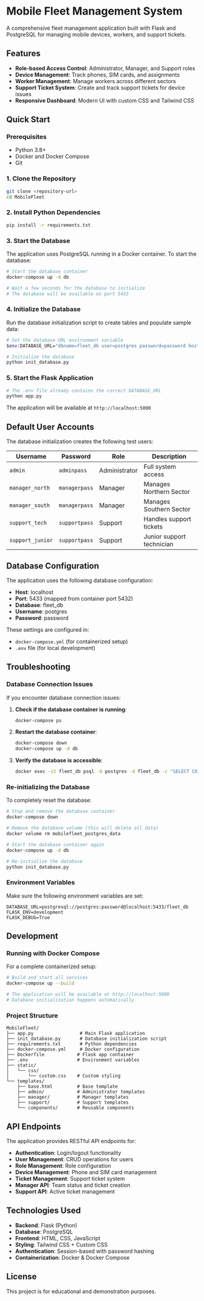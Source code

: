 # Mobile Fleet Management System

A comprehensive fleet management application built with Flask and PostgreSQL for managing mobile devices, workers, and support tickets.

## Features

- **Role-based Access Control**: Administrator, Manager, and Support roles
- **Device Management**: Track phones, SIM cards, and assignments
- **Worker Management**: Manage workers across different sectors
- **Support Ticket System**: Create and track support tickets for device issues
- **Responsive Dashboard**: Modern UI with custom CSS and Tailwind CSS

## Quick Start

### Prerequisites

- Python 3.8+
- Docker and Docker Compose
- Git

### 1. Clone the Repository

```bash
git clone <repository-url>
cd MobileFleet
```

### 2. Install Python Dependencies

```bash
pip install -r requirements.txt
```

### 3. Start the Database

The application uses PostgreSQL running in a Docker container. To start the database:

```bash
# Start the database container
docker-compose up -d db

# Wait a few seconds for the database to initialize
# The database will be available on port 5433
```

### 4. Initialize the Database

Run the database initialization script to create tables and populate sample data:

```bash
# Set the database URL environment variable
$env:DATABASE_URL="dbname=fleet_db user=postgres password=password host=localhost port=5433"

# Initialize the database
python init_database.py
```

### 5. Start the Flask Application

```bash
# The .env file already contains the correct DATABASE_URL
python app.py
```

The application will be available at `http://localhost:5000`

## Default User Accounts

The database initialization creates the following test users:

| Username | Password | Role | Description |
|----------|----------|------|-------------|
| `admin` | `adminpass` | Administrator | Full system access |
| `manager_north` | `managerpass` | Manager | Manages Northern Sector |
| `manager_south` | `managerpass` | Manager | Manages Southern Sector |
| `support_tech` | `supportpass` | Support | Handles support tickets |
| `support_junior` | `supportpass` | Support | Junior support technician |

## Database Configuration

The application uses the following database configuration:

- **Host**: localhost
- **Port**: 5433 (mapped from container port 5432)
- **Database**: fleet_db
- **Username**: postgres
- **Password**: password

These settings are configured in:
- `docker-compose.yml` (for containerized setup)
- `.env` file (for local development)

## Troubleshooting

### Database Connection Issues

If you encounter database connection issues:

1. **Check if the database container is running**:
   ```bash
   docker-compose ps
   ```

2. **Restart the database container**:
   ```bash
   docker-compose down
   docker-compose up -d db
   ```

3. **Verify the database is accessible**:
   ```bash
   docker exec -it fleet_db psql -U postgres -d fleet_db -c "SELECT COUNT(*) FROM users;"
   ```

### Re-initializing the Database

To completely reset the database:

```bash
# Stop and remove the database container
docker-compose down

# Remove the database volume (this will delete all data)
docker volume rm mobilefleet_postgres_data

# Start the database container again
docker-compose up -d db

# Re-initialize the database
python init_database.py
```

### Environment Variables

Make sure the following environment variables are set:

```env
DATABASE_URL=postgresql://postgres:password@localhost:5433/fleet_db
FLASK_ENV=development
FLASK_DEBUG=True
```

## Development

### Running with Docker Compose

For a complete containerized setup:

```bash
# Build and start all services
docker-compose up --build

# The application will be available at http://localhost:5000
# Database initialization happens automatically
```

### Project Structure

```
MobileFleet/
├── app.py                 # Main Flask application
├── init_database.py       # Database initialization script
├── requirements.txt       # Python dependencies
├── docker-compose.yml     # Docker configuration
├── Dockerfile            # Flask app container
├── .env                  # Environment variables
├── static/
│   └── css/
│       └── custom.css    # Custom styling
└── templates/
    ├── base.html         # Base template
    ├── admin/            # Administrator templates
    ├── manager/          # Manager templates
    ├── support/          # Support templates
    └── components/       # Reusable components
```

## API Endpoints

The application provides RESTful API endpoints for:

- **Authentication**: Login/logout functionality
- **User Management**: CRUD operations for users
- **Role Management**: Role configuration
- **Device Management**: Phone and SIM card management
- **Ticket Management**: Support ticket system
- **Manager API**: Team status and ticket creation
- **Support API**: Active ticket management

## Technologies Used

- **Backend**: Flask (Python)
- **Database**: PostgreSQL
- **Frontend**: HTML, CSS, JavaScript
- **Styling**: Tailwind CSS + Custom CSS
- **Authentication**: Session-based with password hashing
- **Containerization**: Docker & Docker Compose

## License

This project is for educational and demonstration purposes.
